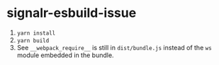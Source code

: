 # signalr-esbuild-issue

1. `yarn install`
1. `yarn build`
1. See `__webpack_require__` is still in `dist/bundle.js` instead of the `ws` module embedded in the bundle.